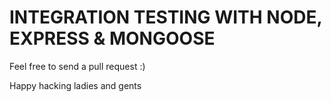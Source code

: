 # INTEGRATION TESTING WITH NODE, EXPRESS & MONGOOSE

Feel free to send a pull request :)

Happy hacking ladies and gents